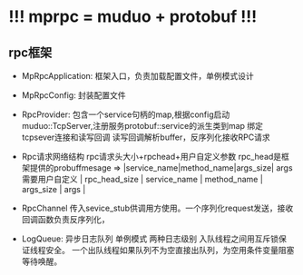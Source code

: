 # !!! mprpc = muduo + protobuf !!!

## rpc框架
- MpRpcApplication:
框架入口，负责加载配置文件，单例模式设计

- MpRpcConfig:
封装配置文件

- RpcProvider:
包含一个service句柄的map,根据config启动muduo::TcpServer,注册服务protobuf::service的派生类到map
绑定tcpsever连接和读写回调
读写回调解析buffer，反序列化接收RPC请求

- Rpc请求网络结构
rpc请求头大小+rpchead+用户自定义参数
rpc_head是框架提供的probuffmesage => |service_name|method_name|args_size|
args 需要用户自定义
| rpc_head_size | service_name | method_name | args_size | args |

- RpcChannel
传入sevice_stub供调用方使用。一个序列化request发送，接收回调函数负责反序列化，

- LogQueue:
异步日志队列 单例模式
两种日志级别
入队线程之间用互斥锁保证线程安全。
一个出队线程如果队列不为空直接出队列，为空用条件变量阻塞等待唤醒。

